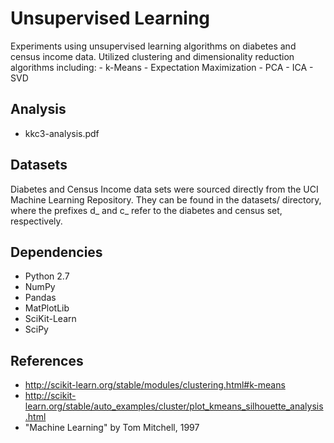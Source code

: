 # Unsupervised Learning
Experiments using unsupervised learning algorithms on diabetes and census income data. Utilized clustering and dimensionality reduction algorithms including:
	- k-Means
	- Expectation Maximization
	- PCA
	- ICA
	- SVD

## Analysis
- kkc3-analysis.pdf

## Datasets
Diabetes and Census Income data sets were sourced directly from the UCI Machine Learning Repository.
They can be found in the datasets/ directory, where the prefixes d_ and c_ refer to the diabetes and census set, respectively.

## Dependencies
- Python 2.7
- NumPy
- Pandas
- MatPlotLib
- SciKit-Learn
- SciPy

## References
- http://scikit-learn.org/stable/modules/clustering.html#k-means
- http://scikit-learn.org/stable/auto_examples/cluster/plot_kmeans_silhouette_analysis.html
- "Machine Learning" by Tom Mitchell, 1997